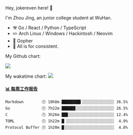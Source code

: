 Hey, jokereven here! 👋

I'm Zhou Jing, an junior college student at WuHan.

-   :hammer_and_pick: Go / React / Python / TypeScript
-   :pencil2: Arch Linux / Windows / Hackintosh / Neovim
-   :seedling: Gopher
-   :thought_balloon: All is for consistent.

My Github chart:

![](https://ghchart.rshah.org/JonnieWayy)

My wakatime chart:
![](https://wakatime.com/share/@jokereven/1679dc82-4bf9-4b63-9203-390d608503de.png)

<!-- waka-box start -->
#### <a href="https://gist.github.com/9f8118785e2d128d746db5f61b0e0a2a" target="_blank">📊 每周工作报告</a>
```text
Markdown        🕓 10h8m ████████▍░░░░░░░░░░░░░░ 36.5%
Go              🕓 7h22m ██████░░░░░░░░░░░░░░░░░ 26.5%
C               🕓 3h26m ██▊░░░░░░░░░░░░░░░░░░░░ 12.4%
TOML            🕓 1h22m █▏░░░░░░░░░░░░░░░░░░░░░  4.9%
Protocol Buffer 🕓 1h20m █░░░░░░░░░░░░░░░░░░░░░░  4.8%
```
<!-- Powered by https://github.com/journey-ad/waka-box-go . -->
<!-- waka-box end -->
